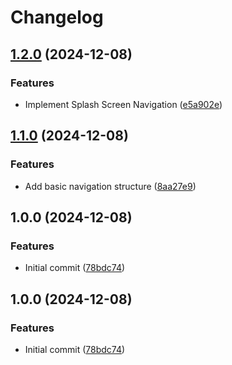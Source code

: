 # Changelog

## [1.2.0](https://github.com/IsraelDeveloperMaster/SplashScreen/compare/v1.1.0...v1.2.0) (2024-12-08)


### Features

* Implement Splash Screen Navigation ([e5a902e](https://github.com/IsraelDeveloperMaster/SplashScreen/commit/e5a902eff5f3373bb9b9e08232cb9ae573cb8f45))

## [1.1.0](https://github.com/IsraelDeveloperMaster/SplashScreen/compare/v1.0.0...v1.1.0) (2024-12-08)


### Features

* Add basic navigation structure ([8aa27e9](https://github.com/IsraelDeveloperMaster/SplashScreen/commit/8aa27e9e6891aca921427717714eb22e25071090))

## 1.0.0 (2024-12-08)


### Features

* Initial commit ([78bdc74](https://github.com/IsraelDeveloperMaster/SplashScreen/commit/78bdc747cd41f829afccebcf59e10b78d1002d02))

## 1.0.0 (2024-12-08)


### Features

* Initial commit ([78bdc74](https://github.com/IsraelDeveloperMaster/SplashScreen/commit/78bdc747cd41f829afccebcf59e10b78d1002d02))
